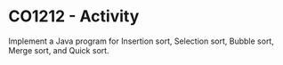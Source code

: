 # CO1212 - Activity
Implement a Java program for Insertion sort, Selection sort, Bubble sort, Merge sort, and Quick sort.